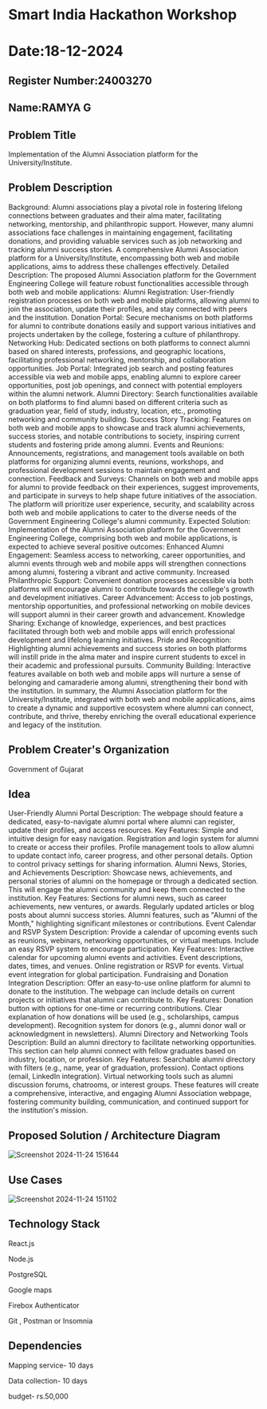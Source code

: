 # Smart India Hackathon Workshop
# Date:18-12-2024
## Register Number:24003270
## Name:RAMYA G
## Problem Title
Implementation of the Alumni Association platform for the University/Institute.
## Problem Description
Background: Alumni associations play a pivotal role in fostering lifelong connections between graduates and their alma mater, facilitating networking, mentorship, and philanthropic support. However, many alumni associations face challenges in maintaining engagement, facilitating donations, and providing valuable services such as job networking and tracking alumni success stories. A comprehensive Alumni Association platform for a University/Institute, encompassing both web and mobile applications, aims to address these challenges effectively. Detailed Description: The proposed Alumni Association platform for the Government Engineering College will feature robust functionalities accessible through both web and mobile applications: Alumni Registration: User-friendly registration processes on both web and mobile platforms, allowing alumni to join the association, update their profiles, and stay connected with peers and the institution. Donation Portal: Secure mechanisms on both platforms for alumni to contribute donations easily and support various initiatives and projects undertaken by the college, fostering a culture of philanthropy. Networking Hub: Dedicated sections on both platforms to connect alumni based on shared interests, professions, and geographic locations, facilitating professional networking, mentorship, and collaboration opportunities. Job Portal: Integrated job search and posting features accessible via web and mobile apps, enabling alumni to explore career opportunities, post job openings, and connect with potential employers within the alumni network. Alumni Directory: Search functionalities available on both platforms to find alumni based on different criteria such as graduation year, field of study, industry, location, etc., promoting networking and community building. Success Story Tracking: Features on both web and mobile apps to showcase and track alumni achievements, success stories, and notable contributions to society, inspiring current students and fostering pride among alumni. Events and Reunions: Announcements, registrations, and management tools available on both platforms for organizing alumni events, reunions, workshops, and professional development sessions to maintain engagement and connection. Feedback and Surveys: Channels on both web and mobile apps for alumni to provide feedback on their experiences, suggest improvements, and participate in surveys to help shape future initiatives of the association. The platform will prioritize user experience, security, and scalability across both web and mobile applications to cater to the diverse needs of the Government Engineering College's alumni community. Expected Solution: Implementation of the Alumni Association platform for the Government Engineering College, comprising both web and mobile applications, is expected to achieve several positive outcomes: Enhanced Alumni Engagement: Seamless access to networking, career opportunities, and alumni events through web and mobile apps will strengthen connections among alumni, fostering a vibrant and active community. Increased Philanthropic Support: Convenient donation processes accessible via both platforms will encourage alumni to contribute towards the college's growth and development initiatives. Career Advancement: Access to job postings, mentorship opportunities, and professional networking on mobile devices will support alumni in their career growth and advancement. Knowledge Sharing: Exchange of knowledge, experiences, and best practices facilitated through both web and mobile apps will enrich professional development and lifelong learning initiatives. Pride and Recognition: Highlighting alumni achievements and success stories on both platforms will instill pride in the alma mater and inspire current students to excel in their academic and professional pursuits. Community Building: Interactive features available on both web and mobile apps will nurture a sense of belonging and camaraderie among alumni, strengthening their bond with the institution. In summary, the Alumni Association platform for the University/Institute, integrated with both web and mobile applications, aims to create a dynamic and supportive ecosystem where alumni can connect, contribute, and thrive, thereby enriching the overall educational experience and legacy of the institution.
## Problem Creater's Organization
Government of Gujarat

## Idea
User-Friendly Alumni Portal Description: The webpage should feature a dedicated, easy-to-navigate alumni portal where alumni can register, update their profiles, and access resources. Key Features: Simple and intuitive design for easy navigation. Registration and login system for alumni to create or access their profiles. Profile management tools to allow alumni to update contact info, career progress, and other personal details. Option to control privacy settings for sharing information.
Alumni News, Stories, and Achievements Description: Showcase news, achievements, and personal stories of alumni on the homepage or through a dedicated section. This will engage the alumni community and keep them connected to the institution. Key Features: Sections for alumni news, such as career achievements, new ventures, or awards. Regularly updated articles or blog posts about alumni success stories. Alumni features, such as "Alumni of the Month," highlighting significant milestones or contributions.
Event Calendar and RSVP System Description: Provide a calendar of upcoming events such as reunions, webinars, networking opportunities, or virtual meetups. Include an easy RSVP system to encourage participation. Key Features: Interactive calendar for upcoming alumni events and activities. Event descriptions, dates, times, and venues. Online registration or RSVP for events. Virtual event integration for global participation.
Fundraising and Donation Integration Description: Offer an easy-to-use online platform for alumni to donate to the institution. The webpage can include details on current projects or initiatives that alumni can contribute to. Key Features: Donation button with options for one-time or recurring contributions. Clear explanation of how donations will be used (e.g., scholarships, campus development). Recognition system for donors (e.g., alumni donor wall or acknowledgment in newsletters).
Alumni Directory and Networking Tools Description: Build an alumni directory to facilitate networking opportunities. This section can help alumni connect with fellow graduates based on industry, location, or profession. Key Features: Searchable alumni directory with filters (e.g., name, year of graduation, profession). Contact options (email, LinkedIn integration). Virtual networking tools such as alumni discussion forums, chatrooms, or interest groups. These features will create a comprehensive, interactive, and engaging Alumni Association webpage, fostering community building, communication, and continued support for the institution's mission.


## Proposed Solution / Architecture Diagram
![Screenshot 2024-11-24 151644](https://github.com/user-attachments/assets/041e70e8-dcd3-4cf2-ac0b-37d9dd0d3da1)



## Use Cases
![Screenshot 2024-11-24 151102](https://github.com/user-attachments/assets/a8cd93ea-24a8-4874-b58d-0959962042b6)



## Technology Stack
React.js

Node.js

PostgreSQL

Google maps

Firebox Authenticator

Git , Postman or Insomnia


## Dependencies
Mapping service- 10 days

Data collection- 10 days

budget- rs.50,000

